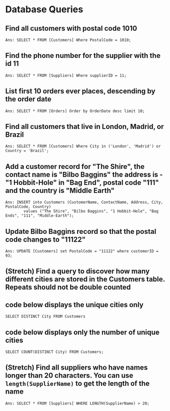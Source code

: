 # Database Queries

## Find all customers with postal code 1010
    Ans: SELECT * FROM [Customers] Where PostalCode = 1010;

## Find the phone number for the supplier with the id 11
    Ans: SELECT * FROM [Suppliers] Where supplierID = 11;

## List first 10 orders ever places, descending by the order date
    Ans: SELECT * FROM [Orders] Order by OrderDate desc limit 10;

## Find all customers that live in London, Madrid, or Brazil
    Ans: SELECT * FROM [Customers] Where City in ('London', 'Madrid') or Country = 'Brazil';

## Add a customer record for "The Shire", the contact name is "Bilbo Baggins" the address is -"1 Hobbit-Hole" in "Bag End", postal code "111" and the country is "Middle Earth"
    Ans: INSERT into Customers (CustomerName, ContactName, Address, City, PostalCode, Country)
            values ("The Shire", "Bilbo Baggins", "1 Hobbit-Hole", "Bag Ends", "111", "Middle-Earth");

## Update Bilbo Baggins record so that the postal code changes to "11122"
    Ans: UPDATE [Customers] set PostalCode = "11122" where customerID = 93;

## (Stretch) Find a query to discover how many different cities are stored in the Customers table. Repeats should not be double counted
## code below displays the unique cities only
    SELECT DISTINCT City FROM Customers

## code below displays only the number of unique cities 
    SELECT COUNT(DISTINCT City) FROM Customers;


## (Stretch) Find all suppliers who have names longer than 20 characters. You can use `length(SupplierName)` to get the length of the name
    Ans: SELECT * FROM [Suppliers] WHERE LENGTH(SupplierName) > 20;
